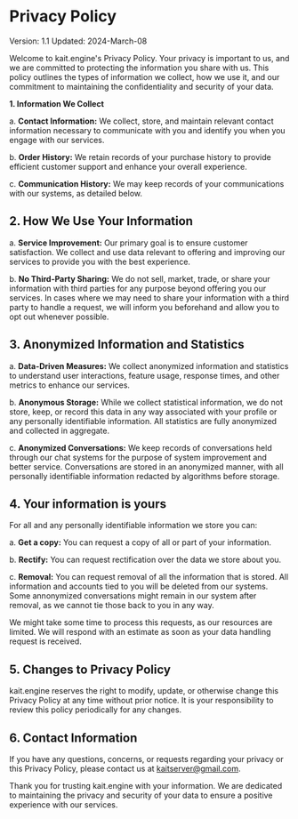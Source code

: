 # **Privacy Policy**

Version: 1.1
Updated: 2024-March-08

Welcome to kait.engine's Privacy Policy. Your privacy is important to us, and we are committed to protecting the information you share with us. This policy outlines the types of information we collect, how we use it, and our commitment to maintaining the confidentiality and security of your data.

**1. Information We Collect**

a. **Contact Information:** We collect, store, and maintain relevant contact information necessary to communicate with you and identify you when you engage with our services.

b. **Order History:** We retain records of your purchase history to provide efficient customer support and enhance your overall experience.

c. **Communication History:** We may keep records of your communications with our systems, as detailed below.

## **2. How We Use Your Information**

a. **Service Improvement:** Our primary goal is to ensure customer satisfaction. We collect and use data relevant to offering and improving our services to provide you with the best experience.

b. **No Third-Party Sharing:** We do not sell, market, trade, or share your information with third parties for any purpose beyond offering you our services. In cases where we may need to share your information with a third party to handle a request, we will inform you beforehand and allow you to opt out whenever possible.

## **3. Anonymized Information and Statistics**

a. **Data-Driven Measures:** We collect anonymized information and statistics to understand user interactions, feature usage, response times, and other metrics to enhance our services.

b. **Anonymous Storage:** While we collect statistical information, we do not store, keep, or record this data in any way associated with your profile or any personally identifiable information. All statistics are fully anonymized and collected in aggregate.

c. **Anonymized Conversations:** We keep records of conversations held through our chat systems for the purpose of system improvement and better service. Conversations are stored in an anonymized manner, with all personally identifiable information redacted by algorithms before storage.

## **4. Your information is yours**
For all and any personally identifiable information we store you can:

a. **Get a copy:** You can request a copy of all or part of your information.

b. **Rectify:** You can request rectification over the data we store about you.

c. **Removal:** You can request removal of all the information that is stored. All information and accounts tied to you will be deleted from our systems. Some annonymized conversations might remain in our system after removal, as we cannot tie those back to you in any way.

We might take some time to process this requests, as our resources are limited. We will respond with an estimate as soon as your data handling request is received.

## **5. Changes to Privacy Policy**

kait.engine reserves the right to modify, update, or otherwise change this Privacy Policy at any time without prior notice. It is your responsibility to review this policy periodically for any changes.

## **6. Contact Information**

If you have any questions, concerns, or requests regarding your privacy or this Privacy Policy, please contact us at kaitserver@gmail.com.

Thank you for trusting kait.engine with your information. We are dedicated to maintaining the privacy and security of your data to ensure a positive experience with our services.
